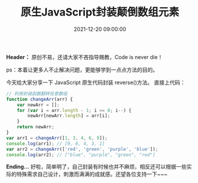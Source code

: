 ﻿---
title: 原生JavaScript封装颠倒数组元素
type: 'tags'
tags: ['JavaScript', 'Vue', 'Web']
categories: ['Web']
date: 2021-12-20 09:00:00
---

**Header：** 原创不易，还请大家不吝指导赐教，Code is never die！

ps：本着让更多人不止解决问题，更能够学到一点点方法的目的。

今天给大家分享一下 JavaScript 原生代码封装 reverse()方法。
直接上代码：

```javascript
// 利用封装函数翻转任意数组
function changeArr(arr) {
	var newArr = [];
	for (var i = arr.length - 1; i >= 0; i--) {
		newArr[newArr.length] = arr[i];
	}
	return newArr;
}
var arr1 = changeArr([1, 3, 4, 6, 9]);
console.log(arr1); // [9, 6, 4, 3, 1]
var arr2 = changeArr(['red', 'green', 'purple', 'blue']);
console.log(arr2); // ["blue", "purple", "green", "red"]
```

**Ending...**
好啦，简单明了，自己封装有时候也并不麻烦，相反还可以根据一些实际的特殊需求自己设计，刺激而满满的成就感。还望各位支持一下~~~
